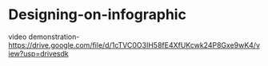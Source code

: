 # Designing-on-infographic

video demonstration-https://drive.google.com/file/d/1cTVC0O3IH58fE4XfUKcwk24P8Gxe9wK4/view?usp=drivesdk
